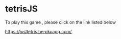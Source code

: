 # tetrisJS

To play this game , please click on the link listed below

https://justtetris.herokuapp.com/
